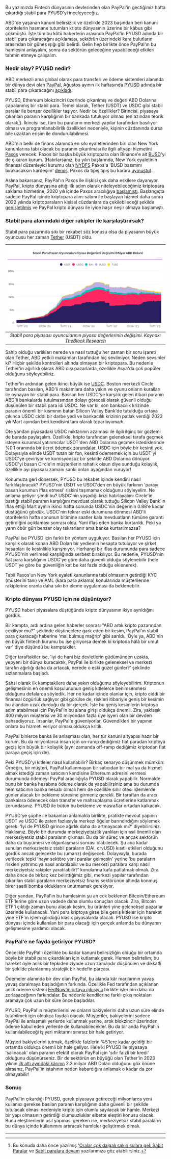 Bu yazımızda Fintech dünyasının devlerinden olan PayPal'in gectiğimiz hafta çıkardığı stabil para PYUSD'yi inceleyeceğiz. 

ABD'de yaşanan kanuni belirsizlik ve özellikle 2023 başından beri kanuni otoritelerin hasmane tutumları kripto dünyasının üzerine bir kâbus gibi çökmüştü. İşte tüm bu kötü haberlerin arasında PayPal'in PYUSD adında bir stabil para çıkaracağını açıklaması, sektörün üzerindeki kara bulutların arasından bir güneş ışığı gibi belirdi. Gelin hep birlikte önce PayPal'ın bu hamlesini anlayalım, sonra da sektörün geleceğine yapabileceği etkileri tahmin etmeye çalışalım. 

### Nedir olay? PYUSD nedir?
ABD merkezli ama global olarak para transferi ve ödeme sistemleri alanında bir dünya devi olan [PayPal](https://www.paypal.com/), Ağustos ayının ilk haftasında [PYUSD](https://www.paypal.com/us/digital-wallet/manage-money/crypto/pyusd) adında bir stabil para çıkaracağını [açıkladı](https://www.btchaber.com/paypaldan-stablecoin-adimi/). 

PYUSD, Ethereum blokzinciri üzerinde çıkarılmış ve değeri ABD Dolarına çapalanmış bir stabil para. Temel olarak, Tether (USDT) ve USDC gibi stabil paralar ile benzer özellikler taşıyor. Nedir bu özellikler? Birincisi, piyasaya çıkarılan paranın karşılığının bir bankada tutuluyor olması (en azından teorik olarak[^1]). İkincisi ise, tüm bu paraların merkezi yapılar tarafından basılıyor olması ve programlanabilirlik özellikleri nedeniyle, kişinin cüzdanında dursa bile uzaktan erişim ile dondurulabilmesi. 

ABD'nin belki de finans alanında en sıkı eyaletlerinden biri olan New York kanunlarına tabi olacak bu paranın çıkarılması ile ilgili altyapı hizmetini [Paxos](https://paxos.com/) verecek. Paxos bir başka büyük kriptopara olan Binance'e ait [BUSD](https://paxos.com/busd/)'yi de çıkaran kurum. (Hatırlarsanız, bu yılın başlarında, New York eyaletinin finansal düzenleyici kurumu olan [NYDFS](https://www.dfs.ny.gov/) Paxos'a 'BUSD basımını bırakacaksın kardeşim' [demiş](https://www.dfs.ny.gov/consumers/alerts/Paxos_and_Binance), Paxos da tıpış tıpış bu karara [uymuştu](https://paxos.com/2023/02/13/paxos-will-halt-minting-new-busd-tokens/)). 

Aslına bakarsanız, PayPal'ın Paxos ile ilişkisi çok daha eskilere dayanıyor. PayPal, kripto dünyasına attığı ilk adım olarak niteleyebileceğimiz kriptopara saklama hizmetine, 2020 yılı içinde Paxos aracılığıya [başlamıştı](https://newsroom.paypal-corp.com/2020-10-21-PayPal-Launches-New-Service-Enabling-Users-to-Buy-Hold-and-Sell-Cryptocurrency). Başlangıçta sadece PayPal içinde kriptopara alım-satımı ile başlayan hizmet daha sonra 2022 yılında kriptoparaların kişisel cüzdanlara da çekilebileceği şekilde [genişletilmiş](https://newsroom.paypal-corp.com/2022-06-07-PayPal-Users-Can-Now-Transfer-Send-and-Receive-Bitcoin-Ethereum-Bitcoin-Cash-and-Litecoin) ve  PayPal kripto dünyası ile iyice haşır neşir olmaya başlamıştı. 

### Stabil para alanındaki diğer rakipler ile karşılaştırırsak?
Stabil para pazarında sıkı bir rekabet söz konusu olsa da piyasanın büyük oyuncusu her zaman [Tether](https://tether.to/) (USDT) oldu. 

| ![stabil_para_piyasa-degerleri](/assets/stabil_para_gelisim_2308_800.png)|
|:--:| 
| *Stabil para piyasası oyuncularının piyasa değerlerinin değişimi.  Kaynak: [TheBlock Research](https://www.theblock.co/data/stablecoins/usd-pegged/total-stablecoin-supply)*|

Sahip olduğu varlıkları nerede ve nasıl tuttuğu her zaman bir soru işareti olan Tether, ABD yetkili makamları tarafından hiç sevilmiyor. Neden sevsinler ki? Hiçbir şekilde kontrolleri altında olmayan bir kriptopara. Bu nedenle Tether'in ağırlıklı olarak ABD dışı pazarlarda, özellikle Asya'da çok popüler olduğunu söyleyebiliriz. 

Tether'in ardından gelen ikinci büyük ise [USDC](https://www.circle.com/en/usdc). Boston merkezli Circle tarafından basılan, ABD'li makamlara daha yakın ve oyunu onların kuralları ile oynayan bir stabil para. Basılan her USDC'ye karşılık gelen itibari paranın ABD'li bankalarda tutulmasından dolayı göreceli olarak güvenli olduğu düşünülen bir stabil para idi USDC. Ne var ki, son bankacılık krizinde paranın önemli bir kısmının batan Silicon Valley Bank'de tutulduğu ortaya çıkınca USDC ciddi bir darbe yedi ve bankacılık krizinin patlak verdiği 2023 yılı Mart ayından beri kendisini tam olarak toparlayamadı. 

Öte yandan piyasadaki USDC miktarının azalması ile ilgili ilginç bir gözlemi de burada paylaşalım. Özellikle, kripto tarafından geleneksel tarafa geçmek isteyen kurumsal yatırımcılar USDT'den ABD Dolarına geçmek istediklerinde %0.1 oranında bir ücret [ödemek zorundalar](https://cryptoslate.com/you-can-redeem-tether-usdt-11-on-tether-to-but-theres-a-catch/). USDC için böyle bir kesinti yok. Dolayısıyla elinde USDT tutan bir fon, kesinti ödememek için bu USDT'yi USDC'ye çeviriyor ve komisyonsuz bir şekilde ABD Dolarına dönüyor. USDC'yi basan Circle'ın müşterilerin rahatlık olsun diye sunduğu kolaylık, özellikle ayı piyasası zamanı sanki onları ayağından vuruyor!

Konumuza geri dönersek, PYUSD bu rekabet içinde kendini nasıl farklılaştıracak? PYUSD'nin USDT ve USDC'den en büyük farkının 'parayı basan kurumun iflas etmesi' riskini taşımamak olduğunu söyleyelim. Ne anlama geliyor şimdi bu? USDC'nin yaşadığı krizi hatırlayalım: Circle'in bastığı stabil paranın karşılığını mevduat olarak tuttuğu Silicon Valley Bank'ın iflas ettiği Mart ayının ikinci hafta sonunda USDC'nin değerinin 0.88'e kadar düştüğünü gördük. USDC'nin tekrar eski durumuna dönmesi ABD'li otoritelerin hafta sonunun bitimine saatler kala mevduatların tümüne garanti getirdiğini açıklaması sonrası oldu. Yani iflas eden banka kurtarıldı. Peki ya yarın öbür gün benzer olay tekrarlanır ama banka kurtarılmazsa?

PayPal ise PYUSD için farklı bir yöntem uyguluyor. Basılan her PYUSD için karşılık olarak konan ABD Doları bir yediemin hesapta tutuluyor ve şirket hesapları ile kesinlikle karışmıyor. Herhangi bir iflas durumunda para sadece PYUSD'nin verilmesi karşılığında serbest bırakılıyor. Bu nedenle, PYUSD'nin fiat para karşılığının USDC'ye göre daha güvenli olduğu söylenebilir (hele USDT'ye göre bu güvenliğin kat be kat fazla olduğu eklenerek). 

Tabii Paxos'un New York eyaleti kanunlarına tabi olmasının getirdiği KYC (müşterini tanı) ve AML (kara para aklama) konularında müşterilerine rakiplerine oranla daha sıkı bir eleme uygulaması da beklenebilir. 

### Kripto dünyası PYUSD için ne düşünüyor?
PYUSD haberi piyasalara düştüğünde kripto dünyasının ikiye ayrıldığını gördük. 

Bir kampta, ardı ardına gelen haberler sonrası "ABD artık kripto pazarından çekiliyor mu?" şeklinde düşüncelere gark eden bir kesim, PayPal'ın stabil para çıkaracağı haberine 'mal bulmuş mağrip' gibi sarıldı. 'Öyle ya, ABD'nin en büyük fintech kurumu bu işe giriyorsa demek ki kriptoda hâlâ bir umut var' diye düşündü bu kamptakiler.

Diğer taraftakiler ise, 'iyi de hani biz devletlerin güdümünden uzakta, yepyeni bir dünya kuracaktık, PayPal ile birlikte geleneksel ve merkezi tarafın ağırlığı daha da artacak, nerede o eski güzel günler?' şeklinde sızlanmalara başladı. 

Şahsi olarak ilk kamptakilere daha yakın olduğumu söyleyebilirim. Kriptonun gelişmesinin en önemli koşulununun geniş kitlelerce benimsenmesi olduğunu defalarca söyledik. Her ne kadar içinde olanlar için, kripto ciddi bir finansal özgürlük sağlıyor gibi görülse de, riskleri itibariyle geniş bir kesimin bu alandan uzak durduğu da bir gerçek. İşte bu geniş kesimlerin kriptoya adım atabilmesi için PayPal'in bu alana girişi oldukça önemli. Zira, yaklaşık 400 milyon müşterisi ve 30 milyondan fazla üye işyeri olan bir devden bahsediyoruz. İnsanlar, PayPal'e güveniyorlar. Güvendikleri bir yapının onlara bu hizmeti veriyor olması oldukça kritik. 

PayPal binlerce banka ile anlaşması olan, her tür kanuni altyapısı hazır bir kurum. Bu da milyonlarca insan için on-ramp dediğimiz fiat paradan kriptoya geçiş için büyük bir kolaylık (aynı zamanda off-ramp dediğimiz kriptodan fiat paraya geçiş için de). 

Peki  PYUSD'yi kitleler nasıl kullanabilir? Birkaç senaryo düşünmek mümkün: Örneğin, bir müşteri, PayPal kullanmayan bir satıcıdan bir mal ya da hizmet almak istediği zaman satıcının kendisine Ethereum adresini vermesi durumunda ödemeyi PayPal aracılığıyla PYUSD olarak yapabilir.  Normalde bunu bir banka hesabına ödeme olarak da yapabilirsiniz ama bu durumda hem satıcının banka hesabı olmalı hem de özellikle sınır ötesi işlemlerde günler alacak bir bekleme süresine girmeniz gerekli. Bir taraftan da aracı bankalara ödenecek olan transfer ve mahsuplaşma ücretlerine katlanmak zorundasınız. PYUSD ile bütün bu bekleme ve masraflar ortadan kalkacak. 

PYUSD'ye şüphe ile bakanları anlamakla birlikte, pratikte mevcut yapının USDT ve USDC ile zaten fazlasıyla merkezi öğeler barındırdığını söylemek gerek. 'İyi de PYUSD girince ağırlık daha da artmayacak mı?' diyebilirsiniz. Haklısınız. Böyle bir durumda merkeziyetsizlik yanlıları için asıl önemli olan merkeziyetsiz stabil paraların çıkması. Bu da bir süreç ve ancak sektörün daha da büyümesi ve olgunlaşması sonrası olabilecek. Şu ana kadar sunulan merkeziyetsiz stabil paraların (DAI, crvUSD) kısıtlı etkileri olduğunu gördük ancak gelecekte bu (umarız) değişecek. Dolayısıyla, burada verilecek tepki 'hayır sektöre yeni paralar gelmesin' yerine 'bu paraların riskleri yatırımcıya nasıl anlatılabilir ve bu merkezi paralara karşı nasıl merkeziyetsiz rakipler yaratılabilir?' konularına kafa patlatmak olmalı. Zira daha önce de birkaç kez belirttiğimiz gibi, merkezi yapılar tarafından çıkarılan stabil paraların merkeziyetsiz finans sektörünün altında konmuş birer saatli bomba olduklarını unutmamak gerekiyor.

Diğer yandan, PayPal'ın bu hamlesinin şu an çok beklenen Bitcoin/Ethereum ETF'lerine göre uzun vadede daha olumlu sonuçları olacak. Zira, Bitcoin ETF'i çıktığı zaman bunu alacak kesim, bu ürünleri yine geleneksel pazarlar üzerinde kullanacak. Yani para kriptoya girse bile geniş kitleler için hareket yine ETF'in işlem gördüğü klasik piyasalarda olacak. PYUSD ise kripto dünyası içinde kullanılan bir para olacağı için gerçek anlamda bu dünyanın gelişmesine yardımcı olacak. 

### PayPal'e ne fayda getiriyor PYUSD?
Öncelikle PayPal'i özellikle bu kadar kanuni belirsizliğin olduğu bir ortamda böyle bir stabil para çıkardıkları için kutlamak gerek. Hemen belirtelim; bu hareket öyle anlık bir tepkiden ziyade uzun zamandır düşünülen ve dikkatli bir şekilde planlanmış stratejik bir hedefin parçası. 

Ödemeler alanında bir dev olan PayPal, bu alanda kâr marjlarının yavaş yavaş daralmaya başladığının farkında. Özellikle Fed tarafından açıklanan anlık ödeme sistemi [FedNow'ın ortaya çıkışıyla](https://www.frbservices.org/news/press-releases/072023-fednow-live-announcement) birlikte işlerinin daha da zorlaşacağının farkındalar. Bu nedenle kendilerine farklı çıkış noktaları aramaya çok uzun bir süre önce başladılar. 

PYUSD, PayPal'ın müşterilerini ve onların bakiyelerini daha uzun süre elinde tutabilmek için oldukça faydalı olacak. Müşteriler, bakiyelerini sadece PayPal ile anlaşmalı yerlerde kullanmak yerine, artık blokzincir üzerinden ödeme kabul eden yerlerde de kullanabilecekler. Bu da bir anda PayPal'in kullanılabileceği iş yeri miktarını sınırsız bir hale getiriyor. 

Müşteri bakiyelerini tutmak, özellikle faizlerin %5'lere kadar geldiği bir ortamda oldukça önemli bir hale geliyor. Hele ki PYUSD ile piyasaya 'salınacak' olan paranın efektif olarak PayPal için 'sıfır faizli bir kredi' olduğunu düşünürseniz. Bir de sektörün en büyüğü olan Tether'in 2023 yılının [ilk altı ayındaki kârının](https://decrypt.co/150678/tether-reports-850-million-q2-profit-72-billion-exposure-to-us-treasuries) 2.3 milyar ABD Doları olduğunu göx önüne alırsanız, PayPal'in iştahının neden kabardığını anlamak o kadar da zor olmayabilir! 

### Sonuç
PayPal'in çıkardığı PYUSD, gerek piyasaya getireceği milyonlarca yeni kullanıcı gerekse basılan paranın karşılığının daha güvenli bir şekilde tutulacak olması nedeniyle kripto için olumlu sayılacak bir hamle. Merkezi bir yapı olmasının getirdiği olumsuzluklar elbette eleştiri konusu olacak. Bunu eleştirenlerin asıl yapması gereken ise, merkeziyetsiz stabil paraların bu dünya içinde kullanımını artıracak hamleler geliştirmek olmalı.

---

[^1]: Bu konuda daha önce yazılmış '[Oralar çok dalgalı sakin sulara gel: Sabit Paralar](/genel/2018/07/20/Orasi-cok-dalgali-sakin-sulara-gel-sabitparalar.html) ve [Sabit paralara devam](/genel/2018/07/27/sabitparalara-devam-digerleri.html) yazılarımıza göz atabilirsiniz. 
